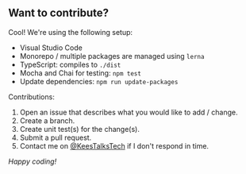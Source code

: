 ## Want to contribute?
Cool! We're using the following setup:
- Visual Studio Code
- Monorepo / multiple packages are managed using `lerna`
- TypeScript: compiles to `./dist`
- Mocha and Chai for testing: `npm test`
- Update dependencies: `npm run update-packages`

Contributions:
1. Open an issue that describes what you would like to add / change.
1. Create a branch.
1. Create unit test(s) for the change(s).
1. Submit a pull request.
1. Contact me on <a href="https://twitter.com/KeesTalksTech">@KeesTalksTech</a> if I don't respond in time.

_Happy coding!_
